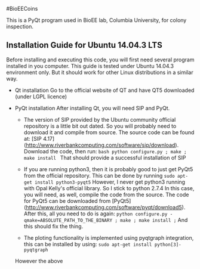 #BioEECoins

This is a PyQt program used in BioEE lab, Columbia University, for colony inspection.

## Installation Guide for Ubuntu 14.04.3 LTS

Before installing and executing this code, you will first need several program installed in you computer. This guide is tested under Ubuntu 14.04.3 environment only. But it should work for other Linux distributions in a similar way.

* Qt installation
Go to the official website of QT and have QT5 downloaded (under LGPL licence)

* PyQt installation
After installing Qt, you will need SIP and PyQt.
	* The version of SIP provided by the Ubuntu community official repository is a little bit out dated. So you will probably need to download it and compile from source. The source code can be found at: [SIP 4.17] (http://www.riverbankcomputing.com/software/sip/download). Download the code, then run:
				```bash
				python configure.py ;
				make ;
				make install
				```
				That should provide a successful installation of SIP

	* If you are running python3, then it is probably good to just get PyQt5 from the official repository. This can be done by running `sudo apt-get install python3-pyqt5`
				However, I never get python3 running with Opal Kelly's official library.
				So I stick to python 2.7.4
				In this case, you will need, as well, compile the code from the source.
				The code for PyQt5 can be downloaded from [PyQt5] (http://www.riverbankcomputing.com/software/pyqt/download5).
				After this, all you need to do is again:
				```
				python configure.py -qmake=ABSOLUTE_PATH_TO_THE_BINARY ;
				make ;
				make install ;
				```
				And this should fix the thing.

	* The ploting functionality is implemented using pyqtgraph integration, this can be installed by using: `sudo apt-get install python[3]-pyqtgraph`

	However the above 
